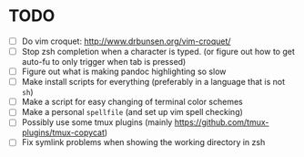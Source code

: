 TODO
====

* [ ] Do vim croquet: http://www.drbunsen.org/vim-croquet/
* [ ] Stop zsh completion when a character is typed.  (or figure out how to get auto-fu to only trigger when tab is pressed)
* [ ] Figure out what is making pandoc highlighting so slow
* [ ] Make install scripts for everything (preferably in a language that is not `sh`)
* [ ] Make a script for easy changing of terminal color schemes
* [ ] Make a personal `spellfile` (and set up vim spell checking)
* [ ] Possibly use some tmux plugins (mainly https://github.com/tmux-plugins/tmux-copycat)
* [ ] Fix symlink problems when showing the working directory in zsh
